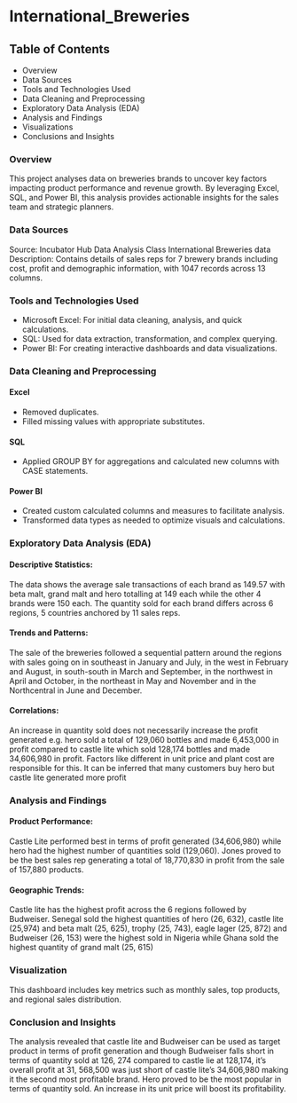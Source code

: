 # International_Breweries
## Table of Contents
-	Overview
-	Data Sources
-	Tools and Technologies Used
-	Data Cleaning and Preprocessing
-	Exploratory Data Analysis (EDA)
-	Analysis and Findings
-	Visualizations
-	Conclusions and Insights


### Overview
This project analyses data on breweries brands to uncover key factors impacting product performance and revenue growth. By leveraging Excel, SQL, and Power BI, this analysis provides actionable insights for the sales team and strategic planners.

### Data Sources
Source: Incubator Hub Data Analysis Class International Breweries data 
Description: Contains details of sales reps for 7 brewery brands including cost, profit and demographic information, with 1047 records across 13 columns.

### Tools and Technologies Used
-	Microsoft Excel: For initial data cleaning, analysis, and quick calculations.
-	SQL: Used for data extraction, transformation, and complex querying.
-	Power BI: For creating interactive dashboards and data visualizations.

### Data Cleaning and Preprocessing
#### Excel
-	Removed duplicates.
-	Filled missing values with appropriate substitutes.
#### SQL
-	Applied GROUP BY for aggregations and calculated new columns with CASE statements.
#### Power BI
-	Created custom calculated columns and measures to facilitate analysis.
-	Transformed data types as needed to optimize visuals and calculations.

### Exploratory Data Analysis (EDA)
#### Descriptive Statistics: 
The data shows the average sale transactions of each brand as 149.57 with beta malt, grand malt and hero totalling at 149 each while the other 4 brands were 150 each. The quantity sold for each brand differs across 6 regions, 5 countries anchored by 11 sales reps. 
#### Trends and Patterns: 
The sale of the breweries followed a sequential pattern around the regions with sales going on in southeast in January and July, in the west in February and August, in south-south in March and September, in the northwest in April and October, in the northeast in May and November and in the Northcentral in June and December.
#### Correlations: 
An increase in quantity sold does not necessarily increase the profit generated e.g. hero sold a total of 129,060 bottles and made 6,453,000 in profit compared to castle lite which sold 128,174 bottles and made 34,606,980 in profit. Factors like different in unit price and plant cost are responsible for this. It can be inferred that many customers buy hero but castle lite generated more profit

### Analysis and Findings
#### Product Performance:
Castle Lite performed best in terms of profit generated (34,606,980) while hero had the highest number of quantities sold (129,060). Jones proved to be the best sales rep generating a total of 18,770,830 in profit from the sale of 157,880 products. 
#### Geographic Trends:
Castle lite has the highest profit across the 6 regions followed by Budweiser. Senegal sold the highest quantities of hero (26, 632), castle lite (25,974) and beta malt (25, 625), trophy (25, 743), eagle lager (25, 872) and Budweiser (26, 153) were the highest sold in Nigeria while Ghana sold the highest quantity of grand malt (25, 615)

### Visualization

This dashboard includes key metrics such as monthly sales, top products, and regional sales distribution.

### Conclusion and Insights
The analysis revealed that castle lite and Budweiser can be used as target product in terms of profit generation and though Budweiser falls short in terms of quantity sold at 126, 274 compared to castle lie at 128,174, it’s overall profit at 31, 568,500 was just short of castle lite’s 34,606,980 making it the second most profitable brand. Hero proved to be the most popular in terms of quantity sold. An increase in its unit price will boost its profitability.
